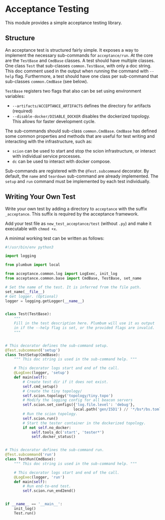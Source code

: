 # Acceptance Testing

This module provides a simple acceptance testing library.

## Structure

An acceptance test is structured fairly simple. It exposes a way
to implement the necessary sub-commands for `acceptance/run`.
At the core are the `TestBase` and `CmdBase` classes. A test should
have multiple classes. One class `Test` that sub-classes `common.TestBase`,
with only a doc string. This doc comment used in the output when running the
command with `--help` flag. Furthermore, a test should have one class per
sub-command that sub-classes `common.CmdBase` (see below).

`TestBase` registers two flags that also can be set using environment variables:

- `--artifacts/ACCEPTANCE_ARTIFACTS` defines the directory for artifacts
  (required)
- `--disable-docker/DISABLE_DOCKER` disables the dockerized topology.
  This allows for faster development cycle.

The sub-commands should sub-class `common.CmdBase`. `CmdBase` has defined some
common properties and methods that are useful for test writing and interacting
with the infrastructure, such as:

- `scion` can be used to start and stop the scion infrastructure,
   or interact with individual service processes.
- `dc` can be used to interact with docker compose.

Sub-commands are registered with the `@Test.subcommand` decorator.
By default, the `name` and `teardown` sub-command are already implemented.
The `setup` and `run` command must be implemented by each test individually.

## Writing Your Own Test

Write your own test by adding a directory to `acceptance` with the suffix
`_acceptance`. This suffix is required by the acceptance framework.

Add your test file as `new_test_acceptance/test` (without `.py`) and
make it executable with `chmod +x`.

A minimal working test can be written as follows:

```python
#!/usr/bin/env python3

import logging

from plumbum import local

from acceptance.common.log import LogExec, init_log
from acceptance.common.base import CmdBase, TestBase, set_name

# Set the name of the test. It is inferred from the file path.
set_name(__file__)
# Get logger. (Optional)
logger = logging.getLogger(__name__)


class Test(TestBase):
    """
    Fill in the test description here. Plumbum will use it as output
    in if the --help flag is set, or the provided flags are invalid.
    """


# This decorator defines the sub-command setup.
@Test.subcommand('setup')
class TestSetup(CmdBase):
    """ This doc string is used in the sub-command help. """

    # This decorator logs start and end of the call.
    @LogExec(logger, 'setup')
    def main(self):
        # Create test dir if it does not exist.
        self.cmd_setup()
        # Create the tiny topology/
        self.scion.topology('topology/tiny.topo')
        # Modify the logging config for all beacon servers
        self.scion.set_configs({'log.file.level': 'debug'},
                               local.path('gen/ISD1') // '*/bs*/bs.toml')
        # Run the scion topology.
        self.scion.run()
        # Start the tester container in the dockerized topology.
        if not self.no_docker:
            self.tools_dc('start', 'tester*')
            self.docker_status()


# This decorator defines the sub-command run.
@Test.subcommand('run')
class TestRun(CmdBase):
    """ This doc string is used in the sub-command help. """

    # This decorator logs start and end of the call.
    @LogExec(logger, 'run')
    def main(self):
        # Run end-to-end test.
        self.scion.run_end2end()


if __name__ == '__main__':
    init_log()
    Test.run()
```

